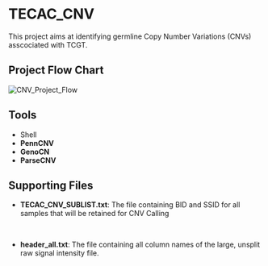 # TECAC_CNV
This project aims at identifying germline Copy Number Variations (CNVs) asscociated with TCGT.

## Project Flow Chart ##
![CNV_Project_Flow](https://user-images.githubusercontent.com/58447038/113348280-65ae3500-9304-11eb-966c-75169ded59f3.png)

## Tools ##
* Shell <br />
* **PennCNV** <br /> 
* **GenoCN** <br />
* **ParseCNV** <br /> 

## Supporting Files ##
* **TECAC_CNV_SUBLIST.txt**: The file containing BID and SSID for all samples that will be retained for CNV Calling <br />
<br />


* **header_all.txt**: The file containing all column names of the large, unsplit raw signal intensity file. <br />
<br />
